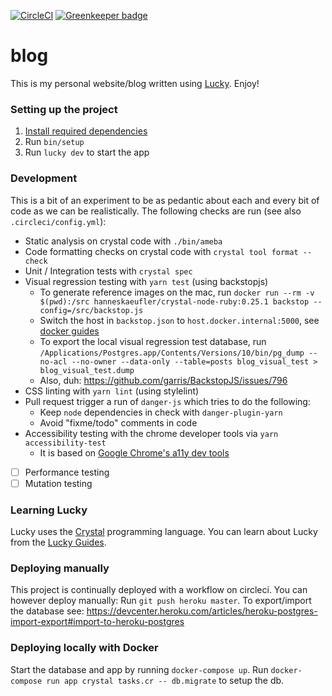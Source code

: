 [![CircleCI](https://circleci.com/gh/hanneskaeufler/blog.svg?style=svg)](https://circleci.com/gh/hanneskaeufler/blog) [![Greenkeeper badge](https://badges.greenkeeper.io/hanneskaeufler/blog.svg)](https://greenkeeper.io/)

# blog

This is my personal website/blog written using [Lucky](https://luckyframework.org). Enjoy!

### Setting up the project

1. [Install required dependencies](http://luckyframework.org/guides/installing.html#install-required-dependencies)
1. Run `bin/setup`
1. Run `lucky dev` to start the app

### Development

This is a bit of an experiment to be as pedantic about each and every bit of code as we can be realistically.
The following checks are run (see also `.circleci/config.yml`):

* Static analysis on crystal code with `./bin/ameba`
* Code formatting checks on crystal code with `crystal tool format --check`
* Unit / Integration tests with `crystal spec`
* Visual regression testing with `yarn test` (using backstopjs)
    - To generate reference images on the mac, run `docker run --rm -v $(pwd):/src hanneskaeufler/crystal-node-ruby:0.25.1 backstop --config=/src/backstop.js`
    - Switch the host in `backstop.json` to `host.docker.internal:5000`, see [docker guides](https://docs.docker.com/docker-for-mac/networking/#use-cases-and-workarounds)
    - To export the local visual regression test database, run `/Applications/Postgres.app/Contents/Versions/10/bin/pg_dump --no-acl --no-owner --data-only --table=posts blog_visual_test > blog_visual_test.dump`
    - Also, duh: https://github.com/garris/BackstopJS/issues/796
* CSS linting with `yarn lint` (using stylelint)
* Pull request trigger a run of `danger-js` which tries to do the following:
    * Keep `node` dependencies in check with `danger-plugin-yarn`
    * Avoid "fixme/todo" comments in code
* Accessibility testing with the chrome developer tools via `yarn accessibility-test`
    * It is based on [Google Chrome's a11y dev tools](https://github.com/GoogleChrome/accessibility-developer-tools)

- [ ] Performance testing
- [ ] Mutation testing

### Learning Lucky

Lucky uses the [Crystal](https://crystal-lang.org) programming language. You can learn about Lucky from the [Lucky Guides](http://luckyframework.org/guides).

### Deploying manually

This project is continually deployed with a workflow on circleci. You can however deploy manually:
Run `git push heroku master`. To export/import the database see: https://devcenter.heroku.com/articles/heroku-postgres-import-export#import-to-heroku-postgres

### Deploying locally with Docker

Start the database and app by running `docker-compose up`.
Run  `docker-compose run app crystal tasks.cr -- db.migrate` to setup the db.

